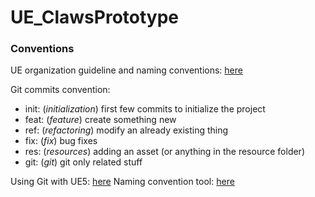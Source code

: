# UE_ClawsPrototype

### Conventions

UE organization guideline and naming conventions: [here](https://github.com/Allar/ue5-style-guide)

Git commits convention:
- init: (*initialization*) first few commits to initialize the project
- feat: (*feature*) create something new
- ref: (*refactoring*) modify an already existing thing
- fix: (*fix*) bug fixes
- res: (*resources*) adding an asset (or anything in the resource folder)
- git: (*git*) git only related stuff

Using Git with UE5: [here](https://docs.unrealengine.com/5.0/en-US/source-control-in-unreal-engine/)
Naming convention tool: [here](https://www.unrealdirective.com/resource/asset-naming-conventions)